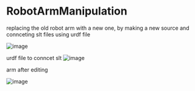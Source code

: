 # RobotArmManipulation

replacing the old robot arm with a new one, by making a new source and connceting slt files using urdf file

![image](https://user-images.githubusercontent.com/79508459/182935506-2a6868e1-d5c5-416c-9067-9452dbcdd618.png)

urdf file to conncet slt 
![image](https://user-images.githubusercontent.com/79508459/182935747-3846ab6c-0587-4bbd-93ec-96fbd03de7bc.png)

arm after editing 

![image](https://user-images.githubusercontent.com/79508459/182935848-aae6bdad-dae0-439f-9796-18af50b72e86.png)


